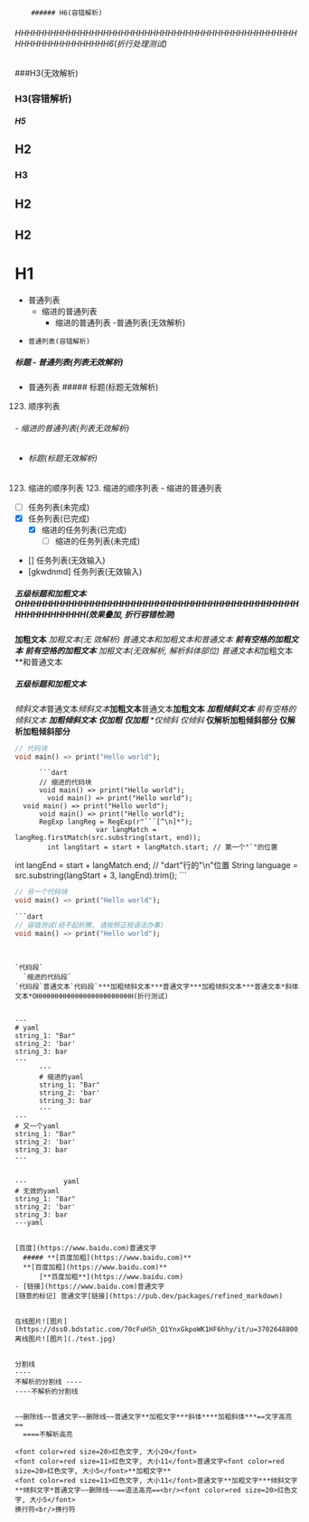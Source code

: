         ###### H6(容错解析)
###### HHHHHHHHHHHHHHHHHHHHHHHHHHHHHHHHHHHHHHHHHHHHHHHHHHHHHHHHHHHHHHHH6(折行处理测试)
###H3(无效解析)
###       H3(容错解析)
##### H5
  ## H2
### H3
## H2
##
## H2
# H1


- 普通列表
  - 缩进的普通列表
    - 缩进的普通列表
-普通列表(无效解析)
-     普通列表(容错解析)


##### 标题 - 普通列表(列表无效解析)
- 普通列表 ##### 标题(标题无效解析)


123. 顺序列表
  ###### - 缩进的普通列表(列表无效解析)
  - ###### 标题(标题无效解析)
  123. 缩进的顺序列表
    123. 缩进的顺序列表
    - 缩进的普通列表

- [ ] 任务列表(未完成)
- [x] 任务列表(已完成)
  - [x] 缩进的任务列表(已完成)
    - [ ] 缩进的任务列表(未完成)
- [] 任务列表(无效输入)
- [gkwdnmd] 任务列表(无效输入)


##### 五级标题和**加粗文本**OHHHHHHHHHHHHHHHHHHHHHHHHHHHHHHHHHHHHHHHHHHHHHHHHHHHHHHHHHHH(效果叠加, 折行容错检测)
**加粗文本**
**加粗文本(无
效解析)*
普通文本和**加粗文本**和普通文本
  **前有空格的加粗文本**
    **前有空格的加粗文本**
    **加粗文本(无效解析, 解析斜体部位)*
普通文本和**加粗文本**和普通文本
##### 五级标题和**加粗文本**


*倾斜文本*普通文本*倾斜文本***加粗文本**普通文本**加粗文本**
  ***加粗倾斜文本***
  *前有空格的倾斜文本*
***加粗倾斜文本***
***仅加粗**
**仅加粗***
***仅倾斜*
*仅倾斜**
    ****仅解析加粗倾斜部分****
****仅解析加粗倾斜部分****


```dart
// 代码块
void main() => print("Hello world");
```
          ```dart
          // 缩进的代码块
          void main() => print("Hello world");
            void main() => print("Hello world");
      void main() => print("Hello world");
          void main() => print("Hello world");
          RegExp langReg = RegExp(r"```[^\n]*");
                        var langMatch = langReg.firstMatch(src.substring(start, end));
            int langStart = start + langMatch.start; // 第一个"`"的位置
int langEnd = start + langMatch.end; // "dart"行的"\n"位置
            String language = src.substring(langStart + 3, langEnd).trim();
          ```
```dart
// 另一个代码块
void main() => print("Hello world");
```


```dart
```dart
// 容错测试(经不起折腾, 请按照正规语法办事)
void main() => print("Hello world");
```
```


`代码段`
  `缩进的代码段`
`代码段`普通文本`代码段`***加粗倾斜文本***普通文字***加粗倾斜文本***普通文本*斜体文本*OHHHHHHHHHHHHHHHHHHHHHHHH(折行测试)


---
# yaml
string_1: "Bar"
string_2: 'bar'
string_3: bar
---
      ---
      # 缩进的yaml
      string_1: "Bar"
      string_2: 'bar'
      string_3: bar
      ---
---
# 又一个yaml
string_1: "Bar"
string_2: 'bar'
string_3: bar
---


---         yaml
# 无效的yaml
string_1: "Bar"
string_2: 'bar'
string_3: bar
---yaml


[百度](https://www.baidu.com)普通文字
  ##### **[百度加粗](https://www.baidu.com)**
  **[百度加粗](https://www.baidu.com)**
      [**百度加粗**](https://www.baidu.com)
- [链接](https://www.baidu.com)普通文字
[随意的标记] 普通文字[链接](https://pub.dev/packages/refined_markdown)


在线图片![图片](https://dss0.bdstatic.com/70cFuHSh_Q1YnxGkpoWK1HF6hhy/it/u=3702648800,3967102116&fm=26&gp=0.jpg)
离线图片![图片](./test.jpg)


分割线
----
不解析的分割线 ----
----不解析的分割线


~~删除线~~普通文字~~删除线~~普通文字**加粗文字***斜体****加粗斜体***==文字高亮==
  ====不解析高亮

<font color=red size=20>红色文字, 大小20</font>
<font color=red size=11>红色文字, 大小11</font>普通文字<font color=red size=20>红色文字, 大小5</font>**加粗文字**
<font color=red size=11>红色文字, 大小11</font>普通文字**加粗文字***倾斜文字**倾斜文字*普通文字~~删除线~~==语法高亮==<br/><font color=red size=20>红色文字, 大小5</font>
换行符<br/>换行符
